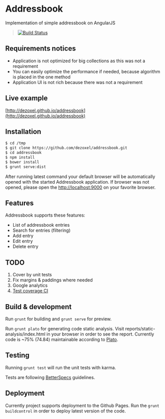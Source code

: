 # Addressbook
Implementation of simple addressbook on AngularJS

> [![Build Status](https://travis-ci.org/dezoxel/addressbook.png?branch=master)](https://travis-ci.org/dezoxel/addressbook)

## Requirements notices
- Application is not optimized for big collections as this was not a requirement
- You can easily optimize the performance if needed, because algorithm is placed in the one method
- Application UI is not rich because there was not a requirement

## Live example
[http://dezoxel.github.io/addressbook](http://dezoxel.github.io/addressbook)

## Installation
```bash
$ cd /tmp
$ git clone https://github.com/dezoxel/addressbook.git
$ cd addressbook
$ npm install
$ bower install
$ grunt serve:dist
```

After running latest command your default browser will be automatically opened with the started Addressbook application.
If browser was not opened, please open the [http://localhost:9000](http://localhost:9000) on your favorite browser.

## Features

Addressbook supports these features:
- List of addressbook entries
- Search for entries (filtering)
- Add entry
- Edit entry
- Delete entry

## TODO
1. Cover by unit tests
2. Fix margins & paddings where needed
3. Google analytics
4. [Test coverage CI](https://coveralls.io/)


## Build & development

Run `grunt` for building and `grunt serve` for preview.

Run `grunt plato` for generating code static analysis. Visit reports/static-analysis/index.html in your browser in order
to see the report. Currently code is ~75% (74.84) maintainable according to [Plato](https://www.npmjs.com/package/plato).

## Testing

Running `grunt test` will run the unit tests with karma.

Tests are following [BetterSpecs](http://betterspecs.org/) guidelines.

## Deployment

Currently project supports deployment to the Github Pages. Run the `grunt buildcontrol` in order to deploy latest
version of the code.